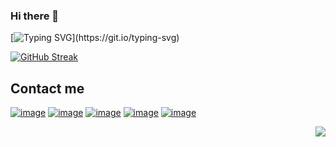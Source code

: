 ### Hi there 👋

<!--
**vecnazmaga/vecnazmaga** is a ✨ _special_ ✨ repository because its `README.md` (this file) appears on your GitHub profile.

Here are some ideas to get you started:

- 🔭 I’m currently working on ...
- 🌱 I’m currently learning ...
- 👯 I’m looking to collaborate on ...
- 🤔 I’m looking for help with ...
- 💬 Ask me about ...
- 📫 How to reach me: ...
- 😄 Pronouns: ...
- ⚡ Fun fact: ...
-->

[![Typing SVG](http://readme-typing-svg.herokuapp.com?font=Pacifico&size=35&duration=7000&center=true&vCenter=true&width=800&lines=Vecna+Zmaga!;I+was+born+to+solve+problems++that+did+not+exist+before.;Ease+customers%E2%80%99+pain.)](https://git.io/typing-svg)

[![GitHub Streak](http://github-readme-streak-stats.herokuapp.com?user=vecnazmaga&theme=tokyonight&hide_border=true&date_format=M%20j%5B%2C%20Y%5D)](https://git.io/streak-stats)

## Contact me

[![image](https://img.shields.io/badge/Gmail-D14836?style=for-the-badge&logo=gmail&logoColor=white)](mailto:vecnazmaga@gmail.com)
[![image](https://img.shields.io/badge/Skype-0078d4?style=for-the-badge&logo=skype&logoColor=white)](https://join.skype.com/invite/zqVb0AjH4liM)
[![image](https://img.shields.io/badge/Telegram-3390ec?style=for-the-badge&logo=telegram&logoColor=white)](https://t.me/@alchemist35)
[![image](https://img.shields.io/badge/Discord-7289DA?style=for-the-badge&logo=discord&logoColor=white)](https://discordapp.com/users/vecnazmaga#0478)
[![image](https://img.shields.io/badge/LinkedIn-0077B5?style=for-the-badge&logo=linkedin&logoColor=white)](https://www.linkedin.com/in/primoz-bernard-27b292226)

<div align="right">
  <img src="https://count.getloli.com/get/@:vecnazmaga?theme=rule34" />
</div>
